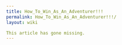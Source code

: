 ```yaml
---
title: How_To_Win_As_An_Adventurer!!!
permalink: How_To_Win_As_An_Adventurer!!!/
layout: wiki

This article has gone missing.
---
```

